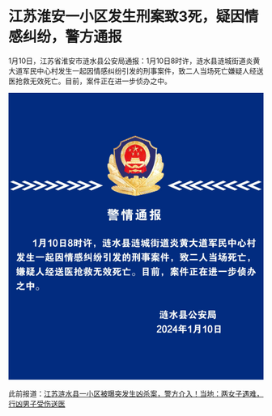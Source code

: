 # 江苏淮安一小区发生刑案致3死，疑因情感纠纷，警方通报

1月10日，江苏省淮安市涟水县公安局通报：1月10日8时许，涟水县涟城街道炎黄大道军民中心村发生一起因情感纠纷引发的刑事案件，致二人当场死亡嫌疑人经送医抢救无效死亡。目前，案件正在进一步侦办之中。

![2da4f60782e2cfbc850313e9a46dd42b.jpg](https://raw.githubusercontent.com/qqhsx/qqnews_image/main/2024/01/10/江苏淮安一小区发生刑案致3死，疑因情感纠纷，警方通报/2da4f60782e2cfbc850313e9a46dd42b.jpg)

此前报道：[江苏涟水县一小区被曝突发生凶杀案，警方介入！当地：两女子遇难，行凶男子受伤送医](https://news.qq.com/rain/a/20240110A04H3N00)

